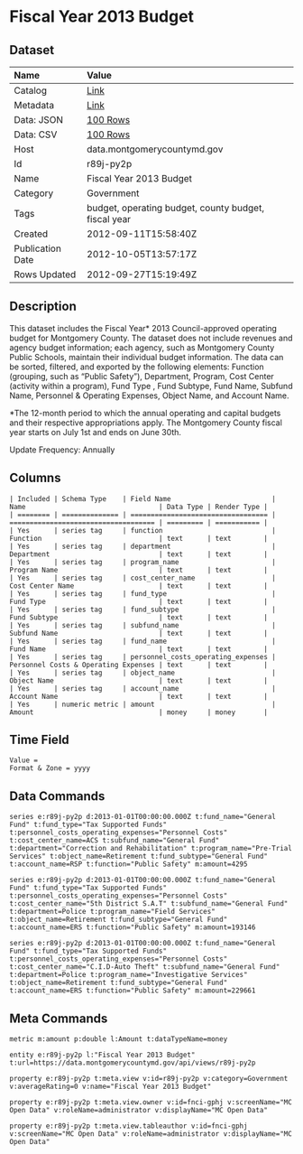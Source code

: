 # Fiscal Year 2013 Budget

## Dataset

| Name | Value |
| :--- | :---- |
| Catalog | [Link](https://catalog.data.gov/dataset/fiscal-year-2013-budget-9d416) |
| Metadata | [Link](https://data.montgomerycountymd.gov/api/views/r89j-py2p) |
| Data: JSON | [100 Rows](https://data.montgomerycountymd.gov/api/views/r89j-py2p/rows.json?max_rows=100) |
| Data: CSV | [100 Rows](https://data.montgomerycountymd.gov/api/views/r89j-py2p/rows.csv?max_rows=100) |
| Host | data.montgomerycountymd.gov |
| Id | r89j-py2p |
| Name | Fiscal Year 2013 Budget |
| Category | Government |
| Tags | budget, operating budget, county budget, fiscal year |
| Created | 2012-09-11T15:58:40Z |
| Publication Date | 2012-10-05T13:57:17Z |
| Rows Updated | 2012-09-27T15:19:49Z |

## Description

This dataset includes the Fiscal Year* 2013 Council-approved operating budget for Montgomery County.  The dataset does not include revenues and agency budget information; each agency, such as Montgomery County Public Schools, maintain their individual budget information.   The data can be sorted, filtered, and exported by the following elements:  Function (grouping, such as “Public Safety”), Department, Program, Cost Center (activity within a program), Fund Type , Fund Subtype, Fund Name, Subfund Name, Personnel & Operating Expenses, Object Name, and Account Name.


*The 12-month period to which the annual operating and capital budgets and their respective appropriations apply.  The Montgomery County fiscal year starts on July 1st and ends on June 30th.

Update Frequency:  Annually

## Columns

```ls
| Included | Schema Type    | Field Name                         | Name                                 | Data Type | Render Type |
| ======== | ============== | ================================== | ==================================== | ========= | =========== |
| Yes      | series tag     | function                           | Function                             | text      | text        |
| Yes      | series tag     | department                         | Department                           | text      | text        |
| Yes      | series tag     | program_name                       | Program Name                         | text      | text        |
| Yes      | series tag     | cost_center_name                   | Cost Center Name                     | text      | text        |
| Yes      | series tag     | fund_type                          | Fund Type                            | text      | text        |
| Yes      | series tag     | fund_subtype                       | Fund Subtype                         | text      | text        |
| Yes      | series tag     | subfund_name                       | Subfund Name                         | text      | text        |
| Yes      | series tag     | fund_name                          | Fund Name                            | text      | text        |
| Yes      | series tag     | personnel_costs_operating_expenses | Personnel Costs & Operating Expenses | text      | text        |
| Yes      | series tag     | object_name                        | Object Name                          | text      | text        |
| Yes      | series tag     | account_name                       | Account Name                         | text      | text        |
| Yes      | numeric metric | amount                             | Amount                               | money     | money       |
```

## Time Field

```ls
Value = 
Format & Zone = yyyy
```

## Data Commands

```ls
series e:r89j-py2p d:2013-01-01T00:00:00.000Z t:fund_name="General Fund" t:fund_type="Tax Supported Funds" t:personnel_costs_operating_expenses="Personnel Costs" t:cost_center_name=ACS t:subfund_name="General Fund" t:department="Correction and Rehabilitation" t:program_name="Pre-Trial Services" t:object_name=Retirement t:fund_subtype="General Fund" t:account_name=RSP t:function="Public Safety" m:amount=4295

series e:r89j-py2p d:2013-01-01T00:00:00.000Z t:fund_name="General Fund" t:fund_type="Tax Supported Funds" t:personnel_costs_operating_expenses="Personnel Costs" t:cost_center_name="5th District S.A.T" t:subfund_name="General Fund" t:department=Police t:program_name="Field Services" t:object_name=Retirement t:fund_subtype="General Fund" t:account_name=ERS t:function="Public Safety" m:amount=193146

series e:r89j-py2p d:2013-01-01T00:00:00.000Z t:fund_name="General Fund" t:fund_type="Tax Supported Funds" t:personnel_costs_operating_expenses="Personnel Costs" t:cost_center_name="C.I.D-Auto Theft" t:subfund_name="General Fund" t:department=Police t:program_name="Investigative Services" t:object_name=Retirement t:fund_subtype="General Fund" t:account_name=ERS t:function="Public Safety" m:amount=229661
```

## Meta Commands

```ls
metric m:amount p:double l:Amount t:dataTypeName=money

entity e:r89j-py2p l:"Fiscal Year 2013 Budget" t:url=https://data.montgomerycountymd.gov/api/views/r89j-py2p

property e:r89j-py2p t:meta.view v:id=r89j-py2p v:category=Government v:averageRating=0 v:name="Fiscal Year 2013 Budget"

property e:r89j-py2p t:meta.view.owner v:id=fnci-gphj v:screenName="MC Open Data" v:roleName=administrator v:displayName="MC Open Data"

property e:r89j-py2p t:meta.view.tableauthor v:id=fnci-gphj v:screenName="MC Open Data" v:roleName=administrator v:displayName="MC Open Data"
```